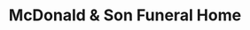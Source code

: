 ---
title: "McDonald & Son Funeral Home"
url: /troy/mcdonald-und-son-funeral-home/
shop: Bestattungen
---